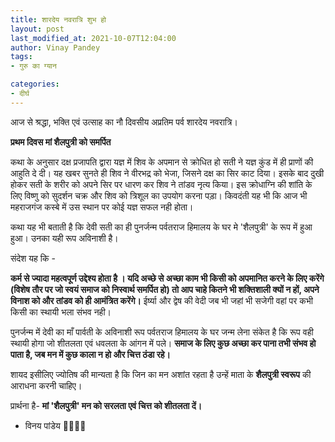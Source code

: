 ```yaml
---
title: शारदेय नवरात्रि शुभ हो
layout: post
last_modified_at: 2021-10-07T12:04:00
author: Vinay Pandey
tags:
- गुरु का ग्यान

categories:
- दीर्घ
---
```

आज से  श्रद्धा, भक्ति एवं उत्साह का नौ दिवसीय अप्रतिम पर्व  शारदेय नवरात्रि।

**प्रथम दिवस मां शैलपुत्री को समर्पित**

कथा के अनुसार दक्ष प्रजापति द्वारा यज्ञ में शिव के अपमान से क्रोधित हो सती ने यज्ञ कुंड में ही प्राणों की आहुति दे दी। यह खबर सुनते ही शिव ने वीरभद्र को भेजा, जिसने दक्ष का सिर काट दिया। इसके बाद दुखी होकर सती के शरीर को अपने सिर पर धारण कर शिव ने तांडव नृत्य किया। इस क्रोधाग्नि की शांति के लिए विष्णु को सुदर्शन चक्र और शिव को त्रिशूल का उपयोग करना पड़ा। किवदंती यह भी कि आज भी महराजगंज कस्बे में उस स्थान पर कोई यज्ञ सफल नही होता। 

कथा यह भी बताती है कि देवी सती का ही पुनर्जन्म पर्वतराज हिमालय के घर मे 'शैलपुत्री' के रूप में हुआ हुआ। उनका यही रूप अविनाशी है। 

संदेश यह कि - 

**कर्म से ज्यादा महत्वपूर्ण उद्देश्य होता है । यदि अच्छे से अच्छा काम भी किसी को अपमानित करने के लिए करेंगे (विशेष तौर पर जो स्वयं समाज को निस्वार्थ समर्पित हो) तो आप चाहे कितने भी शक्तिशाली क्यों न हों, अपने विनाश को और तांडव को ही आमंत्रित करेंगे।** ईर्ष्या और द्वेष की वेदी जब भी जहां भी सजेगी वहां पर कभी किसी का स्थायी भला संभव नही।

 पुनर्जन्म में देवी का माँ पार्वती के अविनाशी रूप पर्वतराज हिमालय के घर जन्म लेना संकेत है कि रूप वही स्थायी होगा जो शीतलता एवं धवलता  के आंगन में पले। **समाज के लिए कुछ अच्छा कर पाना तभी संभव हो पाता है, जब मन में कुछ काला न हो और चित्त ठंडा रहे।**

शायद इसीलिए ज्योतिष की मान्यता है कि  जिन का मन अशांत रहता है उन्हें माता के **शैलपुत्री स्वरूप** की आराधना करनी चाहिए। 

प्रार्थना है-
**मां 'शैलपुत्री' मन को सरलता एवं चित्त को शीतलता दें।**

- विनय पांडेय
🙏🌷🌷🙏


